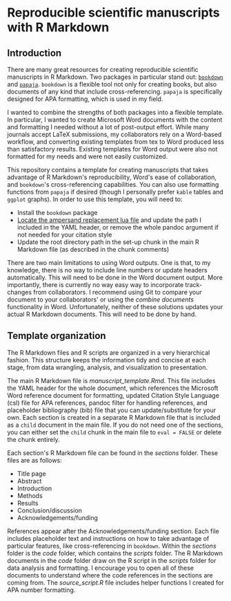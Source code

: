# Reproducible scientific manuscripts with R Markdown

## Introduction

There are many great resources for creating reproducible scientific manuscripts in R Markdown. 
Two packages in particular stand out: [`bookdown`](https://github.com/rstudio/bookdown) and [`papaja`](https://github.com/crsh/papaja).
`bookdown` is a flexible tool not only for creating books, but also documents of any kind that include cross-referencing.
`papaja` is specifically designed for APA formatting, which is used in my field.

I wanted to combine the strengths of both packages into a flexible template.
In particular, I wanted to create Microsoft Word documents with the content and formatting I needed without a lot of post-output effort.
While many journals accept LaTeX submissions, my collaborators rely on a Word-based workflow, and converting existing templates from tex to Word produced less than satisfactory results.
Existing templates for Word output were also not formatted for my needs and were not easily customized.

This repository contains a template for creating manuscripts that takes advantage of R Markdown's reproducibility, Word's ease of collaboration, and `bookdown`'s cross-referencing capabilities. You can also use formatting functions from `papaja` if desired (though I personally prefer `kable` tables and `ggplot` graphs).
In order to use this template, you will need to:

- Install the `bookdown` package
- [Locate the ampersand replacement lua file](https://cran.rstudio.com/web/packages/rmdfiltr/vignettes/replace_ampersands.html) and update the path I included in the YAML header, or remove the whole pandoc argument if not needed for your citation style
- Update the root directory path in the set-up chunk in the main R Markdown file (as described in the chunk comments)

There are two main limitations to using Word outputs. 
One is that, to my knowledge, there is no way to include line numbers or update headers automatically.
This will need to be done in the Word document output.
More importantly, there is currently no way easy way to incorporate track-changes from collaborators.
I recommend using Git to compare your document to your collaborators' or using the *combine documents* functionality in Word.
Unfortunately, neither of these solutions updates your actual R Markdown documents.
This will need to be done by hand.

## Template organization

The R Markdown files and R scripts are organized in a very hierarchical fashion.
This structure keeps the information tidy and concise at each stage, from data wrangling, analysis, and visualization to presentation.

The main R Markdown file is *manuscript_template.Rmd*. 
This file includes the YAML header for the whole document, which references the Microsoft Word reference document for formatting, updated Citation Style Language (csl) file for APA references, pandoc filter for handling references, and placeholder bibliography (bib) file that you can update/substitute for your own.
Each section is created in a separate R Markdown file that is included as a `child` document in the main file.
If you do not need one of the sections, you can either set the `child` chunk in the main file to `eval = FALSE` or delete the chunk entirely.

Each section's R Markdown file can be found in the *sections* folder.
These files are as follows:

- Title page
- Abstract
- Introduction
- Methods
- Results
- Conclusion/discussion
- Acknowledgements/funding

References appear after the Acknowledgements/funding section.
Each file includes placeholder text and instructions on how to take advantage of particular features, like cross-referencing in `bookdown`.
Within the *sections* folder is the *code* folder, which contains the *scripts* folder.
The R Markdown documents in the *code* folder draw on the R script in the *scripts* folder for data analysis and formatting.
I encourage you to open all of these documents to understand where the code references in the sections are coming from.
The *source_script.R* file includes helper functions I created for APA number formatting.
